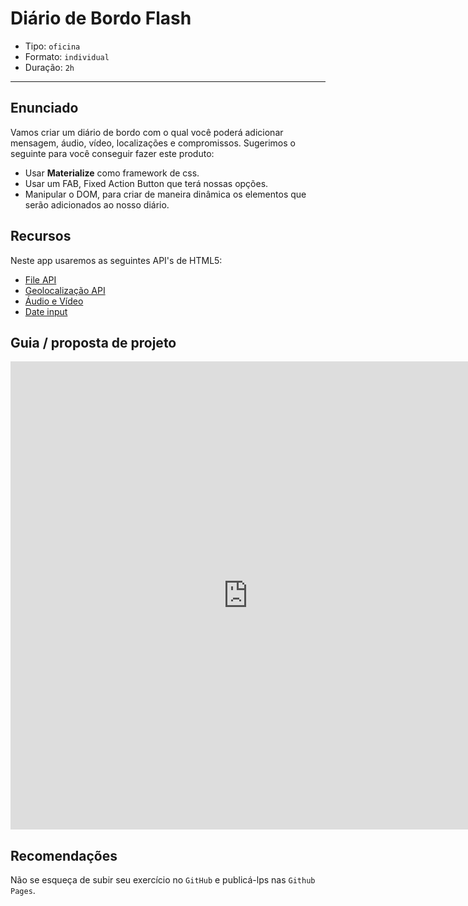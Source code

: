 # Diário de Bordo Flash

- Tipo: `oficina`
- Formato: `individual`
- Duração: `2h`

***

## Enunciado

Vamos criar um diário de bordo com o qual você poderá adicionar mensagem, áudio, vídeo, localizações e compromissos. Sugerimos o seguinte para você conseguir fazer este produto:

- Usar **Materialize** como framework de css.
- Usar um FAB, Fixed Action Button que terá nossas opções.
- Manipular o DOM, para criar de maneira dinâmica os elementos que serão adicionados ao nosso diário.

## Recursos

Neste app usaremos as seguintes API's de HTML5:

- [File API](https://www.html5rocks.com/es/tutorials/file/dndfiles/)
- [Geolocalização API](https://developer.mozilla.org/es/docs/WebAPI/Using_geolocation)
- [Áudio e Vídeo](https://developer.mozilla.org/es/docs/Web/HTML/Usando_audio_y_video_con_HTML5)
- [Date input](https://www.anerbarrena.com/date-input-html5-2829/)

## Guia / proposta de projeto

<iframe src="https://docs.google.com/presentation/d/e/2PACX-1vTd6LtXXXMQNePdO4nhkZ32QlugTiSggmv7WT9BMsWo1hTPZ22z7ImpsM4rMdOaLJr_CaFsld6MvKBR/embed?start=false&loop=false&delayms=3000" frameborder="0" width="760" height="749" allowfullscreen="true" mozallowfullscreen="true" webkitallowfullscreen="true"></iframe>

## Recomendações

Não se esqueça de subir seu exercício no `GitHub` e publicá-lps nas `Github Pages`.
